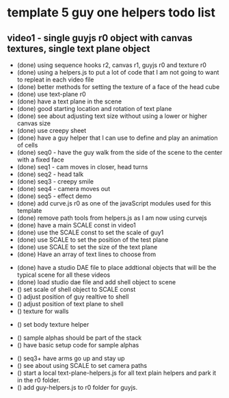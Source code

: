 # template 5 guy one helpers todo list

## video1 - single guyjs r0 object with canvas textures, single text plane object
* (done) using sequence hooks r2, canvas r1, guyjs r0 and texture r0 
* (done) using a helpers.js to put a lot of code that I am not going to want to repleat in each video file
* (done) better methods for setting the texture of a face of the head cube
* (done) use text-plane r0
* (done) have a text plane in the scene
* (done) good starting location and rotation of text plane
* (done) see about adjusting text size without using a lower or higher canvas size
* (done) use creepy sheet
* (done) have a guy helper that I can use to define and play an animation of cells
* (done) seq0 - have the guy walk from the side of the scene to the center with a fixed face
* (done) seq1 - cam moves in closer, head turns
* (done) seq2 - head talk
* (done) seq3 - creepy smile
* (done) seq4 - camera moves out
* (done) seq5 - effect demo
* (done) add curve.js r0 as one of the javaScript modules used for this template
* (done) remove path tools from helpers.js as I am now using curvejs
* (done) have a main SCALE const in video1
* (done) use the SCALE const to set the scale of guy1
* (done) use SCALE to set the position of the test plane
* (done) use SCALE to set the size of the text plane
* (done) Have an array of text lines to choose from
<!-- WORLD OBJECTS -->
* (done) have a studio DAE file to place addtional objects that will be the typical scene for all these videos
* (done) load studio dae file and add shell object to scene
* () set scale of shell object to SCALE const
* () adjust position of guy realtive to shell
* () adjust position of text plane to shell
* () texture for walls
<!-- guy -->
* () set body texture helper
<!-- sample alphas -->
* () sample alphas should be part of the stack
* () have basic setup code for sample alphas
<!-- FINAL TOUCHES -->
* () seq3+ have arms go up and stay up
* () see about using SCALE to set camera paths
* () start a local text-plane-helpers.js for all text plain helpers and park it in the r0 folder.
* () add guy-helpers.js to r0 folder for guyjs.

